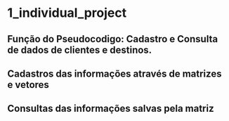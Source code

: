 # 1_individual_project

## Função do Pseudocodigo: Cadastro e Consulta de dados de clientes e destinos.
## Cadastros das informações através de matrizes e vetores
## Consultas das informações salvas pela matriz

